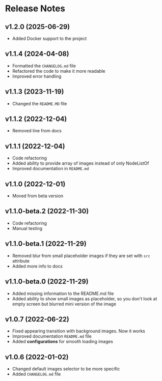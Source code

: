 # Release Notes

## v1.2.0 (2025-06-29)
- Added Docker support to the project

## v1.1.4 (2024-04-08)
- Formatted the `CHANGELOG.md` file
- Refactored the code to make it more readable
- Improved error handling

## v1.1.3 (2023-11-19)
- Changed the `README.MD` file

## v1.1.2 (2022-12-04)
- Removed line from docs

## v1.1.1 (2022-12-04)
- Code refactoring
- Added ability to provide array of images instead of only NodeListOf
- Improved documentation in `README.md`

## v1.1.0 (2022-12-01)
- Moved from beta version

## v1.1.0-beta.2 (2022-11-30)
- Code refactoring
- Manual testing

## v1.1.0-beta.1 (2022-11-29)
- Removed blur from small placeholder images if they are set with `src` attribute
- Added more info to docs

## v1.1.0-beta.0 (2022-11-29)
- Added missing information to the README.md file
- Added ability to show small images as placeholder, so you don't look at empty screen but blurred mini version of the image

## v1.0.7 (2022-06-22)
- Fixed appearing transition with background images. Now it works
- Improved documentation `README.md` file
- Added **configurations** for smooth loading images

## v1.0.6 (2022-01-02)
- Changed default images selector to be more specific
- Added `CHANGELOG.md` file